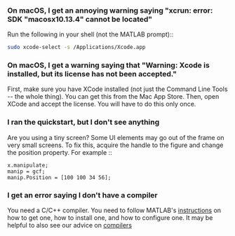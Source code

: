 
### On macOS, I get an annoying warning saying "xcrun: error: SDK "macosx10.13.4" cannot be located"

Run the following in your shell (not the MATLAB prompt)::

```bash
sudo xcode-select -s /Applications/Xcode.app
```

### On macOS, I get a warning saying that "Warning: Xcode is installed, but its license has not been accepted."

First, make sure you have XCode installed (not just the Command Line Tools -- the whole thing). You can get this from the Mac App Store. Then, open XCode and accept the license. You will have to do this only once. 

### I ran the quickstart, but I don't see anything

Are you using a tiny screen? Some UI elements may go out of the frame on very small screens. To fix this, acquire the handle to the figure and change the position property. For example ::

```
x.manipulate;
manip = gcf;
manip.Position = [100 100 34 56];
```

### I get an error saying I don't have a compiler

You need a C/C++ compiler. You need to follow MATLAB's
[instructions](https://www.mathworks.com/support/compilers.html) 
on how to get one, how to install one, and how to configure one. 
It may be helpful to also see our advice on [compilers](how-to/install-configure.md)
